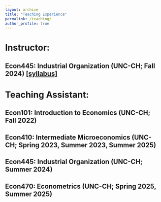 ```yaml
---
layout: archive
title: "Teaching Experience"
permalink: /teaching/
author_profile: true
---
```


# Instructor:

## Econ445: Industrial Organization (UNC-CH; Fall 2024) [[syllabus]](/files/capron_econ445_syllabus.pdf)

# Teaching Assistant:

## Econ101: Introduction to Economics (UNC-CH; Fall 2022)

## Econ410: Intermediate Microeconomics (UNC-CH; Spring 2023, Summer 2023, Summer 2025)

## Econ445: Industrial Organization (UNC-CH; Summer 2024)

## Econ470: Econometrics (UNC-CH; Spring 2025, Summer 2025)
